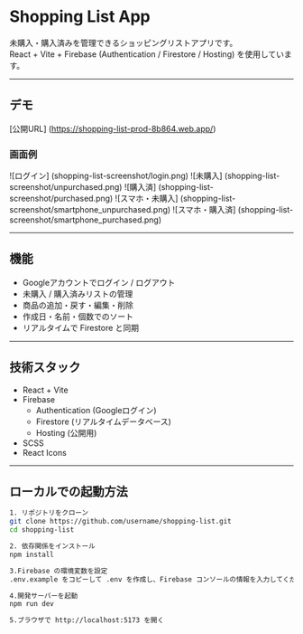 # Shopping List App

未購入・購入済みを管理できるショッピングリストアプリです。  
React + Vite + Firebase (Authentication / Firestore / Hosting) を使用しています。

---

## デモ
[公開URL]
(https://shopping-list-prod-8b864.web.app/)

### 画面例
![ログイン] (shopping-list-screenshot/login.png)
![未購入] (shopping-list-screenshot/unpurchased.png)
![購入済] (shopping-list-screenshot/purchased.png)
![スマホ・未購入] (shopping-list-screenshot/smartphone_unpurchased.png)
![スマホ・購入済] (shopping-list-screenshot/smartphone_purchased.png)

---

## 機能
- Googleアカウントでログイン / ログアウト
- 未購入 / 購入済みリストの管理
- 商品の追加・戻す・編集・削除
- 作成日・名前・個数でのソート
- リアルタイムで Firestore と同期

---

## 技術スタック
- React + Vite
- Firebase
  - Authentication (Googleログイン)
  - Firestore (リアルタイムデータベース)
  - Hosting (公開用)
- SCSS
- React Icons

---

## ローカルでの起動方法

```bash
1. リポジトリをクローン
git clone https://github.com/username/shopping-list.git
cd shopping-list

2. 依存関係をインストール
npm install

3.Firebase の環境変数を設定
.env.example をコピーして .env を作成し、Firebase コンソールの情報を入力してください。

4.開発サーバーを起動
npm run dev

5.ブラウザで http://localhost:5173 を開く
